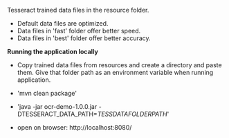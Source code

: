 

Tesseract trained data files in the resource folder.
- Default data files are optimized.
- Data files in 'fast' folder offer better speed.
- Data files in 'best' folder offer better accuracy.


<b>Running the application locally</b>

- Copy trained data files from resources and create a directory and paste them. Give that folder path as an environment variable when running application.

- 'mvn clean package'

- 'java -jar ocr-demo-1.0.0.jar -DTESSERACT_DATA_PATH=<i>TESSDATAFOLDERPATH</i>'

- open on browser: http://localhost:8080/